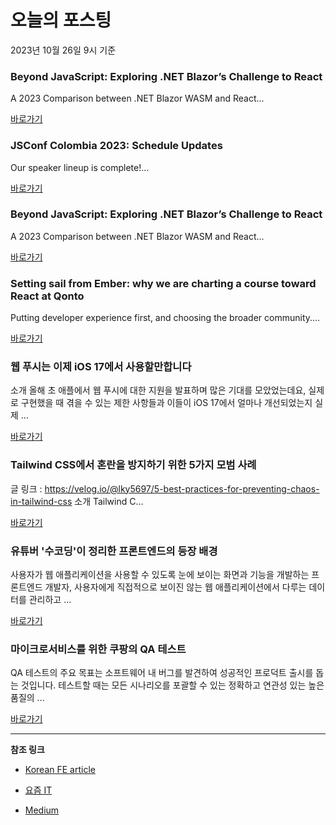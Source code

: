 # 오늘의 포스팅 
2023년 10월 26일 9시 기준 

### Beyond JavaScript: Exploring .NET Blazor’s Challenge to React 

 A 2023 Comparison between .NET Blazor WASM and React... 

 [바로가기](https://medium.com/itnext/beyond-javascript-exploring-net-blazors-challenge-to-react-e9bcd41ef4a0?responsesOpen=true&sortBy=REVERSE_CHRON&source=topic_portal_recommended_stories---------0-84----------react----------6fe0baf4_0afa_4e8e_836e_1b3e59221655-------) 

### JSConf Colombia 2023: Schedule Updates 

 Our speaker lineup is complete!... 

 [바로가기](https://medium.com/colombia-dev/jsconf-colombia-2023-schedule-updates-c85428894419?responsesOpen=true&sortBy=REVERSE_CHRON&source=topic_portal_recommended_stories---------0-84----------javascript----------af0b66e9_8f64_446b_9753_951cd407efda-------) 

### Beyond JavaScript: Exploring .NET Blazor’s Challenge to React 

 A 2023 Comparison between .NET Blazor WASM and React... 

 [바로가기](https://medium.com/itnext/beyond-javascript-exploring-net-blazors-challenge-to-react-e9bcd41ef4a0?responsesOpen=true&sortBy=REVERSE_CHRON&source=topic_portal_recommended_stories---------0-84----------typescript----------de845425_e024_440f_b8b4_3bfbdc0c7b35-------) 

### Setting sail from Ember: why we are charting a course toward React at Qonto 

 Putting developer experience first, and choosing the broader community.... 

 [바로가기](https://medium.com/qonto-way/setting-sail-from-ember-why-we-are-charting-a-course-toward-react-at-qonto-8c475931cff2?responsesOpen=true&sortBy=REVERSE_CHRON&source=topic_portal_recommended_stories---------0-84----------frontend----------ec5d3fe5_2124_4294_8540_deb8b10c988c-------) 

###  웹 푸시는 이제 iOS 17에서 사용할만합니다 

 소개 올해 초 애플에서 웹 푸시에 대한 지원을 발표하며 많은 기대를 모았었는데요, 실제로 구현했을 때 겪을 수 있는 제한 사항들과 이들이 iOS 17에서 얼마나 개선되었는지 실제 ... 

 [바로가기](https://kofearticle.substack.com/p/korean-fe-article-ios-17) 

###  Tailwind CSS에서 혼란을 방지하기 위한 5가지 모범 사례 

 글 링크 : https://velog.io/@lky5697/5-best-practices-for-preventing-chaos-in-tailwind-css 소개 Tailwind C... 

 [바로가기](https://kofearticle.substack.com/p/korean-fe-article-tailwind-css-5) 

### 유튜버 '수코딩'이 정리한 프론트엔드의 등장 배경 

 사용자가 웹 애플리케이션을 사용할 수 있도록 눈에 보이는 화면과 기능을 개발하는 프론트엔드 개발자, 사용자에게 직접적으로 보이진 않는 웹 애플리케이션에서 다루는 데이터를 관리하고 ... 

 [바로가기](https://yozm.wishket.com/magazine/detail/2287/) 

### 마이크로서비스를 위한 쿠팡의 QA 테스트 

 QA 테스트의 주요 목표는 소프트웨어 내 버그를 발견하여 성공적인 프로덕트 출시를 돕는 것입니다. 테스트할 때는 모든 시나리오를 포괄할 수 있는 정확하고 연관성 있는 높은 품질의 ... 

 [바로가기](https://yozm.wishket.com/magazine/detail/2282/) 

---

**참조 링크**

- [Korean FE article](https://kofearticle.substack.com) 

- [요즘 IT](https://yozm.wishket.com/magazine) 

- [Medium](https://medium.com) 


